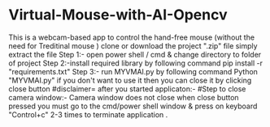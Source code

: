 # Virtual-Mouse-with-AI-Opencv
This is a webcam-based app to control the hand-free mouse (without the need for Treditinal mouse )
 clone or download the project ".zip" file
 simply extract the file
Step 1:-
open power shell / cmd & change directory to folder of project
Step 2:-install required library by following command
pip install -r "requirements.txt"
Step 3:- run MYVMAI.py by following command 
Python "MYVMAI.py"
if you don't want to use it then you can close it by clicking close button
#disclaimer=
after you started applicaton:- 
#Step to close camera window:-
Camera window does not close when close button pressed you must go to the cmd/power shell window & press on keyboard "Control+c" 2-3 times to terminate application .
